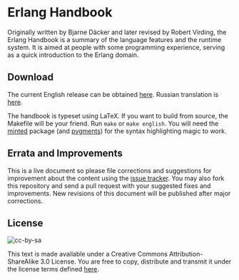 # Erlang Handbook

Originally written by Bjarne Däcker and later revised by Robert Virding, the
Erlang Handbook is a summary of the language features and the runtime system.
It is aimed at people with some programming experience, serving as a quick
introduction to the Erlang domain.


## Download

The current English release can be obtained [here][release]. Russian translation is [here][releaseRU].

The handbook is typeset using LaTeX. If you want to build from source, the
Makefile will be your friend. Run `make` or `make english`. You will need the
[minted] package (and [pygments]) for the syntax highlighting magic to work.


## Errata and Improvements

This is a live document so please file corrections and suggestions for 
improvement about the content using the [issue tracker]. You may also fork 
this repository and send a pull request with your suggested fixes and 
improvements. New revisions of this document will be published after major
corrections.


## License

![cc-by-sa](http://i.creativecommons.org/l/by-sa/3.0/88x31.png)

This text is made available under a Creative Commons Attribution-ShareAlike 
3.0 License. You are free to copy, distribute and transmit it under the 
license terms defined [here][cc-license].


[release]: https://github.com/esl/erlang-handbook/raw/master/output/ErlangHandbook.pdf
[releaseRU]: https://github.com/esl/erlang-handbook/raw/master/output/ErlangHandbook-RU.pdf
[pygments]: http://pygments.org/
[minted]: https://github.com/gpoore/minted
[issue tracker]: https://github.com/esl/erlang-handbook/issues
[cc-license]: http://creativecommons.org/licenses/by-sa/3.0
